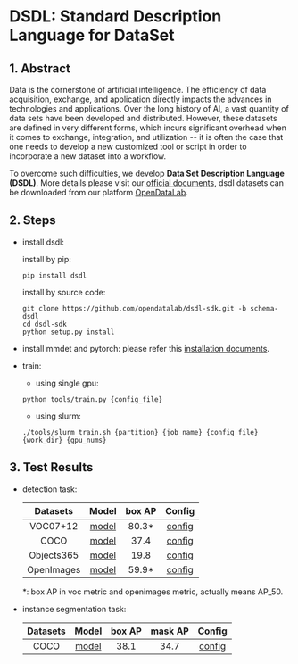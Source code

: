 # DSDL: Standard Description Language for DataSet

<!-- [DATASET] -->

## 1. Abstract

Data is the cornerstone of artificial intelligence. The efficiency of data acquisition, exchange, and application directly impacts the advances in technologies and applications. Over the long history of AI, a vast quantity of data sets have been developed and distributed. However, these datasets are defined in very different forms, which incurs significant overhead when it comes to exchange, integration, and utilization -- it is often the case that one needs to develop a new customized tool or script in order to incorporate a new dataset into a workflow.

To overcome such difficulties, we develop **Data Set Description Language (DSDL)**. More details please visit our [official documents](https://opendatalab.github.io/dsdl-docs/getting_started/overview/), dsdl datasets can be downloaded from our platform [OpenDataLab](https://opendatalab.com/).

## 2. Steps

- install dsdl:

  install by pip:

  ```
  pip install dsdl
  ```

  install by source code:

  ```
  git clone https://github.com/opendatalab/dsdl-sdk.git -b schema-dsdl
  cd dsdl-sdk
  python setup.py install
  ```

- install mmdet and pytorch:
  please refer this [installation documents](https://onedl-mmdetection.readthedocs.io/en/latest/get_started.html).

- train:

  - using single gpu:

  ```
  python tools/train.py {config_file}
  ```

  - using slurm:

  ```
  ./tools/slurm_train.sh {partition} {job_name} {config_file} {work_dir} {gpu_nums}
  ```

## 3. Test Results

- detection task:

  |  Datasets  |                                                                                                    Model                                                                                                    | box AP |           Config            |
  | :--------: | :---------------------------------------------------------------------------------------------------------------------------------------------------------------------------------------------------------: | :----: | :-------------------------: |
  |  VOC07+12  |             [model](https://pub-ed9ed750ddcc469da251e2d1a2cea382.r2.dev/mmdetection/v2.0/pascal_voc/faster_rcnn_r50_fpn_1x_voc0712/faster_rcnn_r50_fpn_1x_voc0712_20220320_192712-54bef0f3.pth)             | 80.3\* |   [config](./voc0712.py)    |
  |    COCO    |                   [model](https://pub-ed9ed750ddcc469da251e2d1a2cea382.r2.dev/mmdetection/v2.0/faster_rcnn/faster_rcnn_r50_fpn_1x_coco/faster_rcnn_r50_fpn_1x_coco_20200130-047c8118.pth)                   |  37.4  |     [config](./coco.py)     |
  | Objects365 |       [model](https://pub-ed9ed750ddcc469da251e2d1a2cea382.r2.dev/mmdetection/v2.0/objects365/faster_rcnn_r50_fpn_16x4_1x_obj365v2/faster_rcnn_r50_fpn_16x4_1x_obj365v2_20221220_175040-5910b015.pth)       |  19.8  | [config](./objects365v2.py) |
  | OpenImages | [model](https://pub-ed9ed750ddcc469da251e2d1a2cea382.r2.dev/mmdetection/v2.0/openimages/faster_rcnn_r50_fpn_32x2_cas_1x_openimages/faster_rcnn_r50_fpn_32x2_cas_1x_openimages_20220306_202424-98c630e5.pth) | 59.9\* | [config](./openimagesv6.py) |

  \*: box AP in voc metric and openimages metric, actually means AP_50.

- instance segmentation task:

  | Datasets |                                                                               Model                                                                               | box AP | mask AP |            Config            |
  | :------: | :---------------------------------------------------------------------------------------------------------------------------------------------------------------: | :----: | :-----: | :--------------------------: |
  |   COCO   | [model](https://pub-ed9ed750ddcc469da251e2d1a2cea382.r2.dev/mmdetection/v2.0/mask_rcnn/mask_rcnn_r50_fpn_1x_coco/mask_rcnn_r50_fpn_1x_coco_20200205-d4b0c5d6.pth) |  38.1  |  34.7   | [config](./coco_instance.py) |
